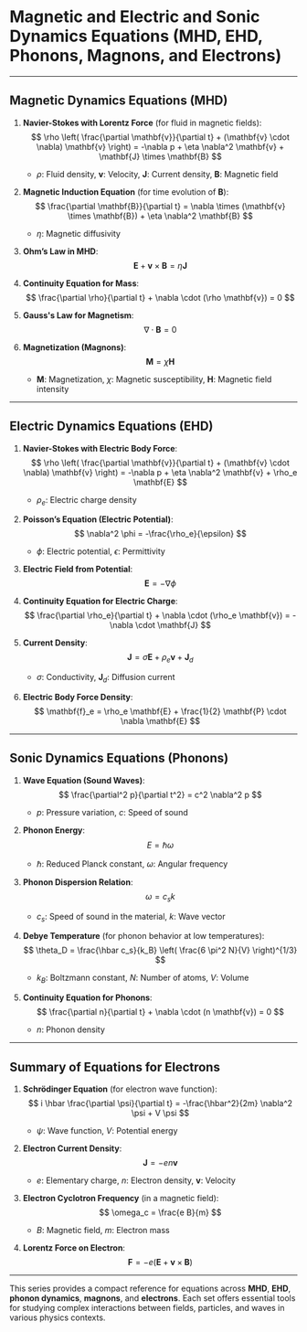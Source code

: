 # Magnetic and Electric and Sonic Dynamics Equations (MHD, EHD, Phonons, Magnons, and Electrons)

---

## Magnetic Dynamics Equations (MHD)
1. **Navier-Stokes with Lorentz Force** (for fluid in magnetic fields):
   $$
   \rho \left( \frac{\partial \mathbf{v}}{\partial t} + (\mathbf{v} \cdot \nabla) \mathbf{v} \right) = -\nabla p + \eta \nabla^2 \mathbf{v} + \mathbf{J} \times \mathbf{B}
   $$
   - $\rho$: Fluid density, $\mathbf{v}$: Velocity, $\mathbf{J}$: Current density, $\mathbf{B}$: Magnetic field

2. **Magnetic Induction Equation** (for time evolution of $\mathbf{B}$):
   $$
   \frac{\partial \mathbf{B}}{\partial t} = \nabla \times (\mathbf{v} \times \mathbf{B}) + \eta \nabla^2 \mathbf{B}
   $$
   - $\eta$: Magnetic diffusivity

3. **Ohm’s Law in MHD**:
   $$
   \mathbf{E} + \mathbf{v} \times \mathbf{B} = \eta \mathbf{J}
   $$

4. **Continuity Equation for Mass**:
   $$
   \frac{\partial \rho}{\partial t} + \nabla \cdot (\rho \mathbf{v}) = 0
   $$

5. **Gauss's Law for Magnetism**:
   $$
   \nabla \cdot \mathbf{B} = 0
   $$

6. **Magnetization (Magnons)**:
   $$
   \mathbf{M} = \chi \mathbf{H}
   $$
   - $\mathbf{M}$: Magnetization, $\chi$: Magnetic susceptibility, $\mathbf{H}$: Magnetic field intensity

---

## Electric Dynamics Equations (EHD)
1. **Navier-Stokes with Electric Body Force**:
   $$
   \rho \left( \frac{\partial \mathbf{v}}{\partial t} + (\mathbf{v} \cdot \nabla) \mathbf{v} \right) = -\nabla p + \eta \nabla^2 \mathbf{v} + \rho_e \mathbf{E}
   $$
   - $\rho_e$: Electric charge density

2. **Poisson’s Equation (Electric Potential)**:
   $$
   \nabla^2 \phi = -\frac{\rho_e}{\epsilon}
   $$
   - $\phi$: Electric potential, $\epsilon$: Permittivity

3. **Electric Field from Potential**:
   $$
   \mathbf{E} = -\nabla \phi
   $$

4. **Continuity Equation for Electric Charge**:
   $$
   \frac{\partial \rho_e}{\partial t} + \nabla \cdot (\rho_e \mathbf{v}) = -\nabla \cdot \mathbf{J}
   $$

5. **Current Density**:
   $$
   \mathbf{J} = \sigma \mathbf{E} + \rho_e \mathbf{v} + \mathbf{J}_d
   $$
   - $\sigma$: Conductivity, $\mathbf{J}_d$: Diffusion current

6. **Electric Body Force Density**:
   $$
   \mathbf{f}_e = \rho_e \mathbf{E} + \frac{1}{2} \mathbf{P} \cdot \nabla \mathbf{E}
   $$

---

## Sonic Dynamics Equations (Phonons)
1. **Wave Equation (Sound Waves)**:
   $$
   \frac{\partial^2 p}{\partial t^2} = c^2 \nabla^2 p
   $$
   - $p$: Pressure variation, $c$: Speed of sound

2. **Phonon Energy**:
   $$
   E = \hbar \omega
   $$
   - $\hbar$: Reduced Planck constant, $\omega$: Angular frequency

3. **Phonon Dispersion Relation**:
   $$
   \omega = c_s k
   $$
   - $c_s$: Speed of sound in the material, $k$: Wave vector

4. **Debye Temperature** (for phonon behavior at low temperatures):
   $$
   \theta_D = \frac{\hbar c_s}{k_B} \left( \frac{6 \pi^2 N}{V} \right)^{1/3}
   $$
   - $k_B$: Boltzmann constant, $N$: Number of atoms, $V$: Volume

5. **Continuity Equation for Phonons**:
   $$
   \frac{\partial n}{\partial t} + \nabla \cdot (n \mathbf{v}) = 0
   $$
   - $n$: Phonon density

---

## Summary of Equations for Electrons
1. **Schrödinger Equation** (for electron wave function):
   $$
   i \hbar \frac{\partial \psi}{\partial t} = -\frac{\hbar^2}{2m} \nabla^2 \psi + V \psi
   $$
   - $\psi$: Wave function, $V$: Potential energy

2. **Electron Current Density**:
   $$
   \mathbf{J} = -e n \mathbf{v}
   $$
   - $e$: Elementary charge, $n$: Electron density, $\mathbf{v}$: Velocity

3. **Electron Cyclotron Frequency** (in a magnetic field):
   $$
   \omega_c = \frac{e B}{m}
   $$
   - $B$: Magnetic field, $m$: Electron mass

4. **Lorentz Force on Electron**:
   $$
   \mathbf{F} = -e (\mathbf{E} + \mathbf{v} \times \mathbf{B})
   $$

---

This series provides a compact reference for equations across **MHD**, **EHD**, **phonon dynamics**, **magnons**, and **electrons**. Each set offers essential tools for studying complex interactions between fields, particles, and waves in various physics contexts.
